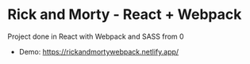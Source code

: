 # Rick and Morty - React + Webpack
Project done in React with Webpack and SASS from 0
* Demo: https://rickandmortywebpack.netlify.app/